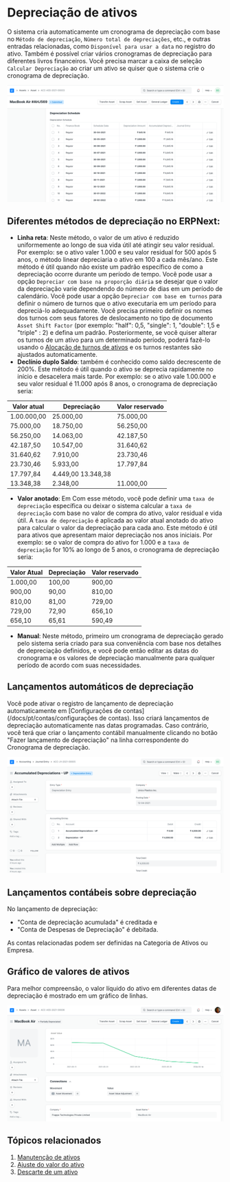 # Depreciação de ativos



O sistema cria automaticamente um cronograma de depreciação com base no `Método de depreciação`, `Número total de depreciações`, etc., e outras entradas relacionadas, como `Disponível para usar a data` no registro do ativo. Também é possível criar vários cronogramas de depreciação para diferentes livros financeiros. Você precisa marcar a caixa de seleção `Calcular Depreciação` ao criar um ativo se quiser que o sistema crie o cronograma de depreciação.

![Asset](/files/depreciation-schedule.png)![]()

## Diferentes métodos de depreciação no ERPNext:

* **Linha reta**: Neste método, o valor de um ativo é reduzido uniformemente ao longo de sua vida útil até atingir seu valor residual. Por exemplo: se o ativo valer 1.000 e seu valor residual for 500 após 5 anos, o método linear depreciaria o ativo em 100 a cada mês/ano. Este método é útil quando não existe um padrão específico de como a depreciação ocorre durante um período de tempo. Você pode usar a opção `Depreciar com base na proporção diária` se desejar que o valor da depreciação varie dependendo do número de dias em um período de calendário. Você pode usar a opção `Depreciar com base em turnos` para definir o número de turnos que o ativo executaria em um período para depreciá-lo adequadamente. Você precisa primeiro definir os nomes dos turnos com seus fatores de deslocamento no tipo de documento `Asset Shift Factor` (por exemplo: "half": 0,5, "single": 1, "double": 1,5 e "triple" : 2) e defina um padrão. Posteriormente, se você quiser alterar os turnos de um ativo para um determinado período, poderá fazê-lo usando o [Alocação de turnos de ativos](https://docs.erpnext.com/docs/user/manual/en/asset-shift-allocation ) e os turnos restantes são ajustados automaticamente.
* **Declínio duplo Saldo**: também é conhecido como saldo decrescente de 200%. Este método é útil quando o ativo se deprecia rapidamente no início e desacelera mais tarde. Por exemplo: se o ativo vale 1.00.000 e seu valor residual é 11.000 após 8 anos, o cronograma de depreciação seria:



| Valor atual | Depreciação | Valor reservado |
| --- | --- | --- |
| 1.00.000,00 | 25.000,00 | 75.000,00 |
| 75.000,00 | 18.750,00 | 56.250,00 |
| 56.250,00 | 14.063,00 | 42.187,50 |
| 42.187,50 |  10.547,00 | 31.640,62 |
| 31.640,62 | 7.910,00 | 23.730,46 |
| 23.730,46 | 5.933,00 | 17.797,84 |
| 17.797,84 | 4.449,00 13.348,38 | |
| 13.348,38 | 2.348,00 | 11.000,00 |
* **Valor anotado**: Em Com esse método, você pode definir uma `taxa de depreciação` específica ou deixar o sistema calcular a `taxa de depreciação` com base no valor de compra do ativo, valor residual e vida útil. A `taxa de depreciação` é aplicada ao valor atual anotado do ativo para calcular o valor da depreciação para cada ano. Este método é útil para ativos que apresentam maior depreciação nos anos iniciais. Por exemplo: se o valor de compra do ativo for 1.000 e a `taxa de depreciação` for 10% ao longo de 5 anos, o cronograma de depreciação seria:



|  Valor Atual | Depreciação | Valor reservado |
| --- | --- | --- |
| 1.000,00 | 100,00 | 900,00 |
| 900,00 | 90,00 | 810,00 |
| 810,00 | 81,00 | 729,00 |
| 729,00 | 72,90 | 656,10 |
| 656,10 | 65,61 | 590,49 |
* **Manual**: Neste método, primeiro um cronograma de depreciação gerado pelo sistema seria criado para sua conveniência com base nos detalhes de depreciação definidos, e você pode então editar as datas do cronograma e os valores de depreciação manualmente para qualquer período de acordo com suas necessidades.

## Lançamentos automáticos de depreciação

Você pode ativar o registro de lançamento de depreciação automaticamente em [Configurações de contas](/docs/pt/contas/configurações de contas). Isso criará lançamentos de depreciação automaticamente nas datas programadas. Caso contrário, você terá que criar o lançamento contábil manualmente clicando no botão "Fazer lançamento de depreciação" na linha correspondente do Cronograma de depreciação.

![Asset](/files/depreciation-entry.png)![]()  


## Lançamentos contábeis sobre depreciação

No lançamento de depreciação:

* "Conta de depreciação acumulada" é creditada e
* "Conta de Despesas de Depreciação" é debitada.

As contas relacionadas podem ser definidas na Categoria de Ativos ou Empresa.

## Gráfico de valores de ativos

Para melhor compreensão, o valor líquido do ativo em diferentes datas de depreciação é mostrado em um gráfico de linhas.

![Asset](/files/asset-submit.png)![]()  


## Tópicos relacionados

1. [Manutenção de ativos](/docs/pt/asset/asset-maintenance)
2. [Ajuste do valor do ativo](/docs/pt/asset/asset-value-adjustment)
3. [Descarte de um ativo](/docs/pt/asset/scrapping-an-asset)


